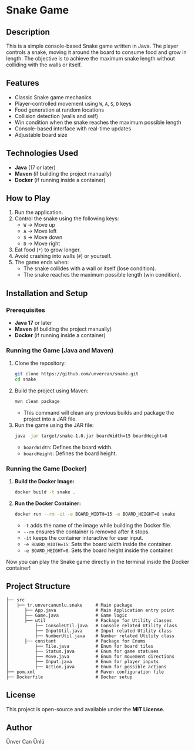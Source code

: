 # Snake Game

## Description

This is a simple console-based Snake game written in Java. The player controls a snake, moving it around the board to consume food and grow in length. The objective is to achieve the maximum snake length without colliding with the walls or itself.

## Features

- Classic Snake game mechanics
- Player-controlled movement using `W`, `A`, `S`, `D` keys
- Food generation at random locations
- Collision detection (walls and self)
- Win condition when the snake reaches the maximum possible length
- Console-based interface with real-time updates
- Adjustable board size

## Technologies Used

- **Java**   (17 or later)
- **Maven**  (if building the project manually)
- **Docker** (if running inside a container)

## How to Play

1. Run the application.
2. Control the snake using the following keys:
    - `W` → Move up
    - `A` → Move left
    - `S` → Move down
    - `D` → Move right
3. Eat food (`*`) to grow longer.
4. Avoid crashing into walls (`#`) or yourself.
5. The game ends when:
    - The snake collides with a wall or itself (lose condition).
    - The snake reaches the maximum possible length (win condition).

## Installation and Setup

### Prerequisites

- **Java 17** or later
- **Maven** (if building the project manually)
- **Docker** (if running inside a container)

### Running the Game (Java and Maven)

1. Clone the repository:
   ```sh
   git clone https://github.com/unvercan/snake.git
   cd snake
   ```
2. Build the project using Maven:
   ```sh
   mvn clean package
   ```
    - This command will clean any previous builds and package the project into a JAR file.
3. Run the game using the JAR file:
   ```sh
   java -jar target/snake-1.0.jar boardWidth=15 boardHeight=8
   ```
   - `boardWidth`: Defines the board width.
   - `boardHeight`: Defines the board height.
   
### Running the Game (Docker)

1. **Build the Docker Image:**
   ```sh
   docker build -t snake .
   ```
2. **Run the Docker Container:**
   ```sh
   docker run --rm -it -e BOARD_WIDTH=15 -e BOARD_HEIGHT=8 snake
   ```
   - `-t` adds the name of the image while building the Docker file.
   - `--rm` ensures the container is removed after it stops.
   - `-it` keeps the container interactive for user input.
   - `-e BOARD_WIDTH=15`: Sets the board width inside the container.
   - `-e BOARD_HEIGHT=8`: Sets the board height inside the container.

Now you can play the Snake game directly in the terminal inside the Docker container!

## Project Structure

```
├── src
│   ├── tr.unvercanunlu.snake     # Main package
│      ├── App.java               # Main Application entry point
│      ├── Game.java              # Game logic
│      ├── util                   # Package for Utility classes
│          ├── ConsoleUtil.java   # Console related Utility class
│          ├── InputUtil.java     # Input related Utility class
│          ├── NumberUtil.java    # Number related Utility class
│      ├── constant               # Package for Enums
│          ├── Tile.java          # Enum for board tiles
│          ├── Status.java        # Enum for game statuses
│          ├── Move.java          # Enum for movement directions
│          ├── Input.java         # Enum for player inputs
│          ├── Action.java        # Enum for possible actions
├── pom.xml                       # Maven configuration file
├── Dockerfile                    # Docker setup
```

## License

This project is open-source and available under the **MIT License**.

## Author

Ünver Can Ünlü

